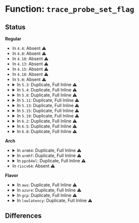 # Function: <code>trace_probe_set_flag</code>

## Status
<b>Regular</b>
<ul>
<li>
In <code>4.4</code>: Absent ⚠️
</li>
<li>
In <code>4.8</code>: Absent ⚠️
</li>
<li>
In <code>4.10</code>: Absent ⚠️
</li>
<li>
In <code>4.13</code>: Absent ⚠️
</li>
<li>
In <code>4.15</code>: Absent ⚠️
</li>
<li>
In <code>4.18</code>: Absent ⚠️
</li>
<li>
In <code>5.0</code>: Absent ⚠️
</li>
<li>
<details>
<summary>In <code>5.3</code>: Duplicate, Full Inline ⚠️</summary>

**Collision:** Static Duplication

**Inline:** Full

**Transformation:** False

**Instances:**

```
In kernel/trace/trace_kprobe.c (ffffffff811c49cb)
Location: kernel/trace/trace_probe.h:246
Inline: True
Inline callers:
  - kernel/trace/trace_kprobe.c:kprobe_register
  - kernel/trace/trace_kprobe.c:kprobe_register
```
```
In kernel/trace/trace_probe.c (ffffffff811cba58)
Location: kernel/trace/trace_probe.h:246
Inline: True
Inline callers:
  - kernel/trace/trace_probe.c:trace_probe_add_file
```
```
In kernel/trace/trace_uprobe.c (ffffffff811cc4ec)
Location: kernel/trace/trace_probe.h:246
Inline: True
Inline callers:
  - kernel/trace/trace_uprobe.c:probe_event_enable
```
</details>
</li>
<li>
<details>
<summary>In <code>5.4</code>: Duplicate, Full Inline ⚠️</summary>

**Collision:** Static Duplication

**Inline:** Full

**Transformation:** False

**Instances:**

```
In kernel/trace/trace_kprobe.c (ffffffff811cf0e4)
Location: kernel/trace/trace_probe.h:261
Inline: True
Inline callers:
  - kernel/trace/trace_kprobe.c:enable_trace_kprobe
```
```
In kernel/trace/trace_probe.c (ffffffff811d7aab)
Location: kernel/trace/trace_probe.h:261
Inline: True
Inline callers:
  - kernel/trace/trace_probe.c:trace_probe_add_file
```
```
In kernel/trace/trace_uprobe.c (ffffffff811d8a8a)
Location: kernel/trace/trace_probe.h:261
Inline: True
Inline callers:
  - kernel/trace/trace_uprobe.c:probe_event_enable
```
</details>
</li>
<li>
<details>
<summary>In <code>5.8</code>: Duplicate, Full Inline ⚠️</summary>

**Collision:** Static Duplication

**Inline:** Full

**Transformation:** False

**Instances:**

```
In kernel/trace/trace_kprobe.c (ffffffff811eb3a1)
Location: kernel/trace/trace_probe.h:261
Inline: True
Inline callers:
  - kernel/trace/trace_kprobe.c:enable_trace_kprobe
```
```
In kernel/trace/trace_probe.c (ffffffff811f444b)
Location: kernel/trace/trace_probe.h:261
Inline: True
Inline callers:
  - kernel/trace/trace_probe.c:trace_probe_add_file
```
```
In kernel/trace/trace_uprobe.c (ffffffff811f585e)
Location: kernel/trace/trace_probe.h:261
Inline: True
Inline callers:
  - kernel/trace/trace_uprobe.c:probe_event_enable
```
</details>
</li>
<li>
<details>
<summary>In <code>5.11</code>: Duplicate, Full Inline ⚠️</summary>

**Collision:** Static Duplication

**Inline:** Full

**Transformation:** False

**Instances:**

```
In kernel/trace/trace_kprobe.c (ffffffff811e94f1)
Location: kernel/trace/trace_probe.h:260
Inline: True
Inline callers:
  - kernel/trace/trace_kprobe.c:enable_trace_kprobe
```
```
In kernel/trace/trace_probe.c (ffffffff811f2dfb)
Location: kernel/trace/trace_probe.h:260
Inline: True
Inline callers:
  - kernel/trace/trace_probe.c:trace_probe_add_file
```
```
In kernel/trace/trace_uprobe.c (ffffffff811f41ee)
Location: kernel/trace/trace_probe.h:260
Inline: True
Inline callers:
  - kernel/trace/trace_uprobe.c:probe_event_enable
```
</details>
</li>
<li>
<details>
<summary>In <code>5.13</code>: Duplicate, Full Inline ⚠️</summary>

**Collision:** Static Duplication

**Inline:** Full

**Transformation:** False

**Instances:**

```
In kernel/trace/trace_kprobe.c (ffffffff811ea381)
Location: kernel/trace/trace_probe.h:260
Inline: True
Inline callers:
  - kernel/trace/trace_kprobe.c:enable_trace_kprobe
```
```
In kernel/trace/trace_probe.c (ffffffff811f3c7b)
Location: kernel/trace/trace_probe.h:260
Inline: True
Inline callers:
  - kernel/trace/trace_probe.c:trace_probe_add_file
```
```
In kernel/trace/trace_uprobe.c (ffffffff811f4d9a)
Location: kernel/trace/trace_probe.h:260
Inline: True
Inline callers:
  - kernel/trace/trace_uprobe.c:probe_event_enable
```
</details>
</li>
<li>
<details>
<summary>In <code>5.15</code>: Duplicate, Full Inline ⚠️</summary>

**Collision:** Static Duplication

**Inline:** Full

**Transformation:** False

**Instances:**

```
In kernel/trace/trace_eprobe.c (ffffffff8120a312)
Location: kernel/trace/trace_probe.h:262
Inline: True
Inline callers:
  - kernel/trace/trace_eprobe.c:enable_trace_eprobe
```
```
In kernel/trace/trace_kprobe.c (ffffffff8121b1c1)
Location: kernel/trace/trace_probe.h:262
Inline: True
Inline callers:
  - kernel/trace/trace_kprobe.c:enable_trace_kprobe
```
```
In kernel/trace/trace_probe.c (ffffffff81224fcb)
Location: kernel/trace/trace_probe.h:262
Inline: True
Inline callers:
  - kernel/trace/trace_probe.c:trace_probe_add_file
```
```
In kernel/trace/trace_uprobe.c (ffffffff81226faa)
Location: kernel/trace/trace_probe.h:262
Inline: True
Inline callers:
  - kernel/trace/trace_uprobe.c:probe_event_enable
```
</details>
</li>
<li>
<details>
<summary>In <code>5.19</code>: Duplicate, Full Inline ⚠️</summary>

**Collision:** Static Duplication

**Inline:** Full

**Transformation:** False

**Instances:**

```
In kernel/trace/trace_eprobe.c (ffffffff812462a2)
Location: kernel/trace/trace_probe.h:261
Inline: True
Inline callers:
  - kernel/trace/trace_eprobe.c:enable_trace_eprobe
```
```
In kernel/trace/trace_kprobe.c (ffffffff8125a411)
Location: kernel/trace/trace_probe.h:261
Inline: True
Inline callers:
  - kernel/trace/trace_kprobe.c:enable_trace_kprobe
```
```
In kernel/trace/trace_probe.c (ffffffff81264e9b)
Location: kernel/trace/trace_probe.h:261
Inline: True
Inline callers:
  - kernel/trace/trace_probe.c:trace_probe_add_file
```
```
In kernel/trace/trace_uprobe.c (ffffffff81266b08)
Location: kernel/trace/trace_probe.h:261
Inline: True
Inline callers:
  - kernel/trace/trace_uprobe.c:probe_event_enable
```
</details>
</li>
<li>
<details>
<summary>In <code>6.2</code>: Duplicate, Full Inline ⚠️</summary>

**Collision:** Static Duplication

**Inline:** Full

**Transformation:** False

**Instances:**

```
In kernel/trace/trace_eprobe.c (ffffffff8129321d)
Location: kernel/trace/trace_probe.h:266
Inline: True
Inline callers:
  - kernel/trace/trace_eprobe.c:enable_trace_eprobe
```
```
In kernel/trace/trace_kprobe.c (ffffffff812aa831)
Location: kernel/trace/trace_probe.h:266
Inline: True
Inline callers:
  - kernel/trace/trace_kprobe.c:enable_trace_kprobe
```
```
In kernel/trace/trace_probe.c (ffffffff812b6a4b)
Location: kernel/trace/trace_probe.h:266
Inline: True
Inline callers:
  - kernel/trace/trace_probe.c:trace_probe_add_file
```
```
In kernel/trace/trace_uprobe.c (ffffffff812b8d75)
Location: kernel/trace/trace_probe.h:266
Inline: True
Inline callers:
  - kernel/trace/trace_uprobe.c:probe_event_enable
```
</details>
</li>
<li>
<details>
<summary>In <code>6.5</code>: Duplicate, Full Inline ⚠️</summary>

**Collision:** Static Duplication

**Inline:** Full

**Transformation:** False

**Instances:**

```
In kernel/trace/trace_eprobe.c (ffffffff812b0458)
Location: kernel/trace/trace_probe.h:270
Inline: True
Inline callers:
  - kernel/trace/trace_eprobe.c:enable_trace_eprobe
```
```
In kernel/trace/trace_kprobe.c (ffffffff812ccff2)
Location: kernel/trace/trace_probe.h:270
Inline: True
Inline callers:
  - kernel/trace/trace_kprobe.c:enable_trace_kprobe
```
```
In kernel/trace/trace_probe.c (ffffffff812d9f3b)
Location: kernel/trace/trace_probe.h:270
Inline: True
Inline callers:
  - kernel/trace/trace_probe.c:trace_probe_add_file
```
```
In kernel/trace/trace_uprobe.c (ffffffff812dc3d6)
Location: kernel/trace/trace_probe.h:270
Inline: True
Inline callers:
  - kernel/trace/trace_uprobe.c:probe_event_enable
```
```
In kernel/trace/trace_fprobe.c (ffffffff812df92e)
Location: kernel/trace/trace_probe.h:270
Inline: True
Inline callers:
  - kernel/trace/trace_fprobe.c:enable_trace_fprobe
```
</details>
</li>
<li>
<details>
<summary>In <code>6.8</code>: Duplicate, Full Inline ⚠️</summary>

**Collision:** Static Duplication

**Inline:** Full

**Transformation:** False

**Instances:**

```
In kernel/trace/trace_eprobe.c (ffffffff812cca20)
Location: kernel/trace/trace_probe.h:270
Inline: True
Inline callers:
  - kernel/trace/trace_eprobe.c:enable_trace_eprobe
```
```
In kernel/trace/trace_kprobe.c (ffffffff812ea9e2)
Location: kernel/trace/trace_probe.h:270
Inline: True
Inline callers:
  - kernel/trace/trace_kprobe.c:enable_trace_kprobe
```
```
In kernel/trace/trace_probe.c (ffffffff812f7ecb)
Location: kernel/trace/trace_probe.h:270
Inline: True
Inline callers:
  - kernel/trace/trace_probe.c:trace_probe_add_file
```
```
In kernel/trace/trace_uprobe.c (ffffffff812fa4b6)
Location: kernel/trace/trace_probe.h:270
Inline: True
Inline callers:
  - kernel/trace/trace_uprobe.c:probe_event_enable
```
```
In kernel/trace/trace_fprobe.c (ffffffff812fd88e)
Location: kernel/trace/trace_probe.h:270
Inline: True
Inline callers:
  - kernel/trace/trace_fprobe.c:enable_trace_fprobe
```
</details>
</li>
</ul>
<b>Arch</b>
<ul>
<li>
<details>
<summary>In <code>arm64</code>: Duplicate, Full Inline ⚠️</summary>

**Collision:** Static Duplication

**Inline:** Full

**Transformation:** False

**Instances:**

```
In kernel/trace/trace_kprobe.c (ffff80001024f968)
Location: kernel/trace/trace_probe.h:261
Inline: True
Inline callers:
  - kernel/trace/trace_kprobe.c:enable_trace_kprobe
```
```
In kernel/trace/trace_probe.c (ffff800010257e1c)
Location: kernel/trace/trace_probe.h:261
Inline: True
Inline callers:
  - kernel/trace/trace_probe.c:trace_probe_add_file
```
```
In kernel/trace/trace_uprobe.c (ffff800010259b18)
Location: kernel/trace/trace_probe.h:261
Inline: True
Inline callers:
  - kernel/trace/trace_uprobe.c:probe_event_enable
```
</details>
</li>
<li>
<details>
<summary>In <code>armhf</code>: Duplicate, Full Inline ⚠️</summary>

**Collision:** Static Duplication

**Inline:** Full

**Transformation:** False

**Instances:**

```
In kernel/trace/trace_kprobe.c (c0482998)
Location: kernel/trace/trace_probe.h:261
Inline: True
Inline callers:
  - kernel/trace/trace_kprobe.c:enable_trace_kprobe
```
```
In kernel/trace/trace_probe.c (c048af54)
Location: kernel/trace/trace_probe.h:261
Inline: True
Inline callers:
  - kernel/trace/trace_probe.c:trace_probe_add_file
```
```
In kernel/trace/trace_uprobe.c (c048bac4)
Location: kernel/trace/trace_probe.h:261
Inline: True
Inline callers:
  - kernel/trace/trace_uprobe.c:probe_event_enable
```
</details>
</li>
<li>
<details>
<summary>In <code>ppc64el</code>: Duplicate, Full Inline ⚠️</summary>

**Collision:** Static Duplication

**Inline:** Full

**Transformation:** False

**Instances:**

```
In kernel/trace/trace_kprobe.c (c0000000002ed0c0)
Location: kernel/trace/trace_probe.h:261
Inline: True
Inline callers:
  - kernel/trace/trace_kprobe.c:enable_trace_kprobe
```
```
In kernel/trace/trace_probe.c (c0000000002f9e98)
Location: kernel/trace/trace_probe.h:261
Inline: True
Inline callers:
  - kernel/trace/trace_probe.c:trace_probe_add_file
```
```
In kernel/trace/trace_uprobe.c (c0000000002fd378)
Location: kernel/trace/trace_probe.h:261
Inline: True
Inline callers:
  - kernel/trace/trace_uprobe.c:probe_event_enable
```
</details>
</li>
<li>
In <code>riscv64</code>: Absent ⚠️
</li>
</ul>
<b>Flavor</b>
<ul>
<li>
<details>
<summary>In <code>aws</code>: Duplicate, Full Inline ⚠️</summary>

**Collision:** Static Duplication

**Inline:** Full

**Transformation:** False

**Instances:**

```
In kernel/trace/trace_kprobe.c (ffffffff811c7704)
Location: kernel/trace/trace_probe.h:261
Inline: True
Inline callers:
  - kernel/trace/trace_kprobe.c:enable_trace_kprobe
```
```
In kernel/trace/trace_probe.c (ffffffff811d00cb)
Location: kernel/trace/trace_probe.h:261
Inline: True
Inline callers:
  - kernel/trace/trace_probe.c:trace_probe_add_file
```
```
In kernel/trace/trace_uprobe.c (ffffffff811d10aa)
Location: kernel/trace/trace_probe.h:261
Inline: True
Inline callers:
  - kernel/trace/trace_uprobe.c:probe_event_enable
```
</details>
</li>
<li>
<details>
<summary>In <code>azure</code>: Duplicate, Full Inline ⚠️</summary>

**Collision:** Static Duplication

**Inline:** Full

**Transformation:** False

**Instances:**

```
In kernel/trace/trace_kprobe.c (ffffffff811ba4e4)
Location: kernel/trace/trace_probe.h:261
Inline: True
Inline callers:
  - kernel/trace/trace_kprobe.c:enable_trace_kprobe
```
```
In kernel/trace/trace_probe.c (ffffffff811c2e9b)
Location: kernel/trace/trace_probe.h:261
Inline: True
Inline callers:
  - kernel/trace/trace_probe.c:trace_probe_add_file
```
```
In kernel/trace/trace_uprobe.c (ffffffff811c3e7a)
Location: kernel/trace/trace_probe.h:261
Inline: True
Inline callers:
  - kernel/trace/trace_uprobe.c:probe_event_enable
```
</details>
</li>
<li>
<details>
<summary>In <code>gcp</code>: Duplicate, Full Inline ⚠️</summary>

**Collision:** Static Duplication

**Inline:** Full

**Transformation:** False

**Instances:**

```
In kernel/trace/trace_kprobe.c (ffffffff811c54d4)
Location: kernel/trace/trace_probe.h:261
Inline: True
Inline callers:
  - kernel/trace/trace_kprobe.c:enable_trace_kprobe
```
```
In kernel/trace/trace_probe.c (ffffffff811cde9b)
Location: kernel/trace/trace_probe.h:261
Inline: True
Inline callers:
  - kernel/trace/trace_probe.c:trace_probe_add_file
```
```
In kernel/trace/trace_uprobe.c (ffffffff811cee7a)
Location: kernel/trace/trace_probe.h:261
Inline: True
Inline callers:
  - kernel/trace/trace_uprobe.c:probe_event_enable
```
</details>
</li>
<li>
<details>
<summary>In <code>lowlatency</code>: Duplicate, Full Inline ⚠️</summary>

**Collision:** Static Duplication

**Inline:** Full

**Transformation:** False

**Instances:**

```
In kernel/trace/trace_kprobe.c (ffffffff811d3734)
Location: kernel/trace/trace_probe.h:261
Inline: True
Inline callers:
  - kernel/trace/trace_kprobe.c:enable_trace_kprobe
```
```
In kernel/trace/trace_probe.c (ffffffff811dc0fb)
Location: kernel/trace/trace_probe.h:261
Inline: True
Inline callers:
  - kernel/trace/trace_probe.c:trace_probe_add_file
```
```
In kernel/trace/trace_uprobe.c (ffffffff811dd10a)
Location: kernel/trace/trace_probe.h:261
Inline: True
Inline callers:
  - kernel/trace/trace_uprobe.c:probe_event_enable
```
</details>
</li>
</ul>

## Differences
